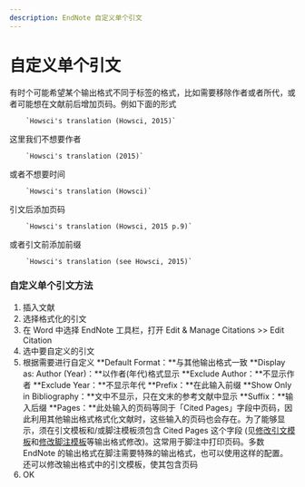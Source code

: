 ```yaml
---
description: EndNote 自定义单个引文
---
```


# 自定义单个引文

有时个可能希望某个输出格式不同于标签的格式，比如需要移除作者或者所代，或者可能想在文献前后增加页码。例如下面的形式

        `Howsci's translation (Howsci, 2015)`

这里我们不想要作者

        `Howsci's translation (2015)`

或者不想要时间

        `Howsci's translation (Howsci)`

引文后添加页码

        `Howsci's translation (Howsci, 2015 p.9)`

或者引文前添加前缀

        `Howsci's translation (see Howsci, 2015)`

### 自定义单个引文方法

1. 插入文献
2. 选择格式化的引文
3. 在 Word 中选择 EndNote 工具栏，打开 Edit & Manage Citations &gt;&gt; Edit Citation
4. 选中要自定义的引文
5. 根据需要进行自定义  **Default Format：**与其他输出格式一致  **Display as: Author \(Year\)：**以作者\(年代\)格式显示  **Exclude Author：**不显示作者  **Exclude Year：**不显示年代  **Prefix：**在此输入前缀  **Show Only in Bibliography：**文中不显示，只在文末的参考文献中显示  **Suffix：**输入后缀  **Pages：**此处输入的页码等同于「Cited Pages」字段中页码，因此利用其他输出格式格式化文献时，这些输入的页码也会存在。为了能够显示，须在引文模板和/或脚注模板须包含 Cited Pages 这个字段 \(见[修改引文模板](../15Styles/Citation_Template.htm)和[修改脚注模板](../15Styles/Footnotes__Defining_Long_and_Short_Formats.htm)等输出格式修改\)。这常用于脚注中打印页码。多数 EndNote 的输出格式在脚注需要特殊的输出格式，也可以使用这样的配置。还可以修改输出格式中的引文模板，使其包含页码
6. OK

